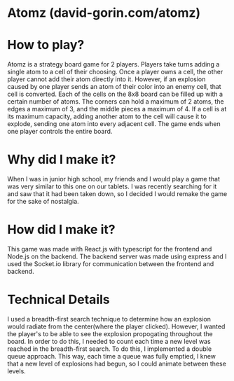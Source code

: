 # Atomz (david-gorin.com/atomz)
# How to play?
Atomz is a strategy board game for 2 players. Players take turns adding a single atom to a cell of their choosing. Once a player owns a cell, the other player cannot add their atom directly into it. However, if an explosion caused by one player sends an atom of their color into an enemy cell, that cell is converted. Each of the cells on the 8x8 board can be filled up with a certain number of atoms. The corners can hold a maximum of 2 atoms, the edges a maximum of 3, and the middle pieces a maximum of 4. If a cell is at its maximum capacity, adding another atom to the cell will cause it to explode, sending one atom into every adjacent cell.  The game ends when one player controls the entire board. 
# Why did I make it?
When I was in junior high school, my friends and I would play a game that was very similar to this one on our tablets. I was recently searching for it and saw that it had been taken down, so I decided I would remake the game for the sake of nostalgia.
# How did I make it?
This game was made with React.js with typescript for the frontend and Node.js on the backend. The backend server was made using express and I used the Socket.io library for communication between the frontend and backend. 
# Technical Details
I used a breadth-first search technique to determine how an explosion would radiate from the center(where the player clicked). However, I wanted the player's to be able to see the explosion propogating throughout the board. In order to do this, I needed to count each time a new level was reached in the breadth-first search. To do this, I implemented a double queue approach. This way, each time a queue was fully emptied, I knew that a new level of explosions had begun, so I could animate between these levels. 

